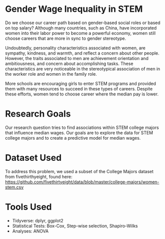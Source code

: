 # Gender Wage Inequality in STEM

Do we choose our career path based on gender-based social roles or based on top salary? Although many countries, such as China, have incorporated women into their labor power to become a powerful economy, women still choose careers that are more in sync to gender stereotype. 

Undoubtedly, personality characteristics associated with women, are sympathy, kindness, and warmth, and reflect a concern about other people. However, the traits associated to men are achievement orientation and ambitiousness, and concern about accomplishing tasks. These characteristics are very noticeable in the stereotypical association of men in the worker role and women in the family role. 

More schools are encouraging girls to enter STEM programs and provided them with many resources to succeed in these types of careers. Despite these efforts, women tend to choose career where the median pay is lower.

# Research Goals

Our research question tries to find associations within STEM college majors that influence median wages. Our goals are to explore the data for STEM college majors and to create a predictive model for median wages.

# Dataset Used

To address this problem, we used a subset of the College Majors dataset from fivethirthyeight, found here: https://github.com/fivethirtyeight/data/blob/master/college-majors/women-stem.csv

# Tools Used

* Tidyverse: dplyr, ggplot2
* Statistical Tests: Box-Cox, Step-wise selection, Shapiro-Wilks 
* Analyses: ANOVA
